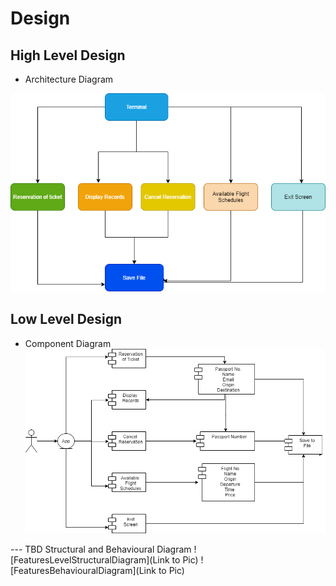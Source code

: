 # Design

## High Level Design 

* Architecture Diagram

![HighLevelStructuralDiagram](https://github.com/adarishashank/AppliedSDLC/blob/main/2_Design/Architecture.png)


## Low Level Design 

* Component Diagram
![Component Diagram](https://github.com/adarishashank/AppliedSDLC/blob/main/2_Design/Component%20Diagram.png)

--- TBD Structural and Behavioural Diagram
![FeaturesLevelStructuralDiagram](Link to Pic)
![FeaturesBehaviouralDiagram](Link to Pic)
